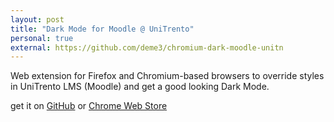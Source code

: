 ```yaml
---
layout: post
title: "Dark Mode for Moodle @ UniTrento"
personal: true
external: https://github.com/deme3/chromium-dark-moodle-unitn
---
```


<p>Web extension for Firefox and Chromium-based browsers to override styles in UniTrento LMS (Moodle) and get a good looking Dark Mode.</p>
<p>get it on <a class="small external important-link" target="_blank" href="https://github.com/deme3/chromium-dark-moodle-unitn">GitHub</a> or <a class="small external important-link" target="_blank" href="https://chrome.google.com/webstore/detail/moodle-dark-mode-for-unit/ipiigfeopdejnpfoaakochnmpjjafjmn">Chrome Web Store</a></p>
        
<!--more-->
